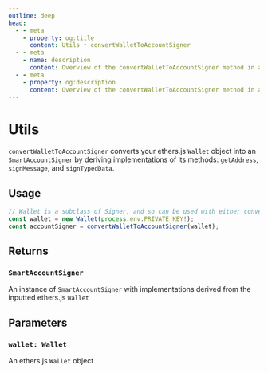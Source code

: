```yaml
---
outline: deep
head:
  - - meta
    - property: og:title
      content: Utils • convertWalletToAccountSigner
  - - meta
    - name: description
      content: Overview of the convertWalletToAccountSigner method in aa-ethers
  - - meta
    - property: og:description
      content: Overview of the convertWalletToAccountSigner method in aa-ethers
---
```


# Utils

`convertWalletToAccountSigner` converts your ethers.js `Wallet` object into an `SmartAccountSigner` by deriving implementations of its methods: `getAddress`, `signMessage`, and `signTypedData`.

## Usage

```ts [example.ts]
// Wallet is a subclass of Signer, and so can be used with either convertor method
const wallet = new Wallet(process.env.PRIVATE_KEY!);
const accountSigner = convertWalletToAccountSigner(wallet);
```

## Returns

### `SmartAccountSigner`

An instance of `SmartAccountSigner` with implementations derived from the inputted ethers.js `Wallet`

## Parameters

### `wallet: Wallet`

An ethers.js `Wallet` object

